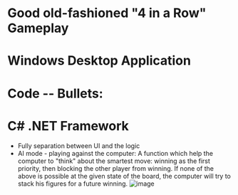 # Good old-fashioned "4 in a Row" Gameplay
# Windows Desktop Application
# Code -- Bullets:
# C# .NET Framework
* Fully separation between UI and the logic
* AI mode - playing against the computer: A function which help the computer to "think" about the smartest move: winning as the first priority, then blocking the other
player from winning. If none of the above is possible at the given state of the board, the computer will try to stack his figures for a future winning. 
![image](https://user-images.githubusercontent.com/75504717/162626949-a809b0c2-f55c-4257-8e89-88678458b67d.png)
